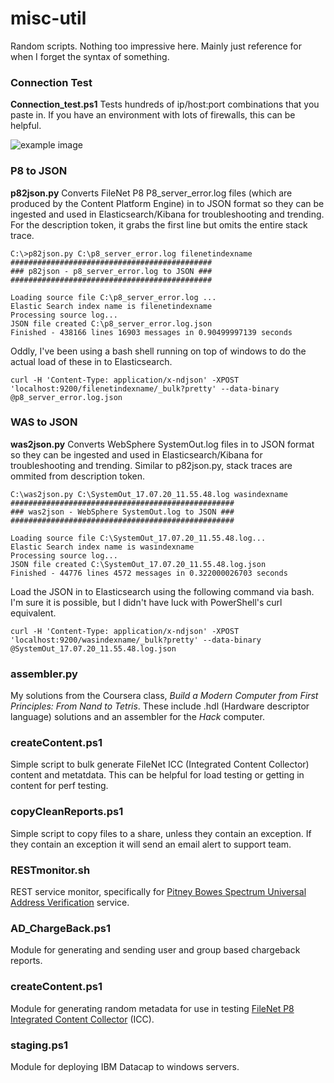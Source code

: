 # misc-util

Random scripts.  Nothing too impressive here.  Mainly just reference for when I forget the syntax of something.

### Connection Test
**Connection_test.ps1** Tests hundreds of ip/host:port combinations that you paste in.  If you have an environment with lots of firewalls, this can be helpful.

![example image](https://github.com/riflechess/rand-util/blob/master/img/contest.JPG "Connection Test")

### P8 to JSON
**p82json.py**  Converts FileNet P8 P8_server_error.log files (which are produced by the Content Platform Engine) in to JSON format so they can be ingested and used in Elasticsearch/Kibana for troubleshooting and trending.  For the description token, it grabs the first line but omits the entire stack trace.

```
C:\>p82json.py C:\p8_server_error.log filenetindexname
#############################################
### p82json - p8_server_error.log to JSON ###
#############################################

Loading source file C:\p8_server_error.log ...
Elastic Search index name is filenetindexname
Processing source log...
JSON file created C:\p8_server_error.log.json
Finished - 438166 lines 16903 messages in 0.90499997139 seconds
```
Oddly, I've been using a bash shell running on top of windows to do the actual load of these in to Elasticsearch.
```
curl -H 'Content-Type: application/x-ndjson' -XPOST 'localhost:9200/filenetindexname/_bulk?pretty' --data-binary @p8_server_error.log.json
```
### WAS to JSON
**was2json.py**  Converts WebSphere SystemOut.log files in to JSON format so they can be ingested and used in Elasticsearch/Kibana for troubleshooting and trending.  Similar to p82json.py, stack traces are ommited from description token.
```
C:\was2json.py C:\SystemOut_17.07.20_11.55.48.log wasindexname
##################################################
### was2json - WebSphere SystemOut.log to JSON ###
##################################################

Loading source file C:\SystemOut_17.07.20_11.55.48.log...
Elastic Search index name is wasindexname
Processing source log...
JSON file created C:\SystemOut_17.07.20_11.55.48.log.json
Finished - 44776 lines 4572 messages in 0.322000026703 seconds
```
Load the JSON in to Elasticsearch using the following command via bash.  I'm sure it is possible, but I didn't have luck with PowerShell's curl equivalent.  
```
curl -H 'Content-Type: application/x-ndjson' -XPOST 'localhost:9200/wasindexname/_bulk?pretty' --data-binary @SystemOut_17.07.20_11.55.48.log.json
```

### assembler.py

My solutions from the Coursera class, *Build a Modern Computer from First Principles: From Nand to Tetris*.  These include .hdl (Hardware descriptor language) solutions and an assembler for the *Hack* computer.

### createContent.ps1

Simple script to bulk generate FileNet ICC (Integrated Content Collector) content and metatdata.  This can be helpful for load testing or getting in content for perf testing. 

### copyCleanReports.ps1

Simple script to copy files to a share, unless they contain an exception.  If they contain an exception it will send an email alert to support team.

### RESTmonitor.sh

REST service monitor, specifically for [Pitney Bowes Spectrum Universal Address Verification](https://www.precisely.com/product/precisely-spectrum-quality/spectrum-global-addressing) service.  

### AD_ChargeBack.ps1

Module for generating and sending user and group based chargeback reports.

### createContent.ps1

Module for generating random metadata for use in testing [FileNet P8 Integrated Content Collector](https://www.ibm.com/docs/en/filenet-p8-platform/5.5.x?topic=p8-content-collector) (ICC).

### staging.ps1

Module for deploying IBM Datacap to windows servers.
